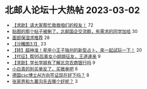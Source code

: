 # 北邮人论坛十大热帖 2023-03-02

- [【求助】请大家帮忙救救咱们的校友！](https://bbs.byr.cn/article/Talking/6380777) 72
- [贴图的那个帖子被删了，北邮国企交流群，有需求的同学加哈](https://bbs.byr.cn/article/WorkLife/1196874) 30
- [面部保湿求推荐](https://bbs.byr.cn/article/Health/230412) 28
- [【沙雕图3.1】](https://bbs.byr.cn/article/Picture/3337627) 23
- [【转】超神准！星座小王子独创的新型占卜、來一起試玩一下！](https://bbs.byr.cn/article/Constellations/326533) 20
- [【代征】帮95后美女小姐姐征友，王道速来](https://bbs.byr.cn/article/Friends/2037042) 9
- [【求助】学长学姐有了解北京农商银行吗](https://bbs.byr.cn/article/Job/2185983) 9
- [小白真的别买单反了，买微单吧](https://bbs.byr.cn/article/Photo/274806) 8
- [德国csc博士AI方向签证现在好下吗？](https://bbs.byr.cn/article/GoAbroad/391097) 8
- [张家界和九寨沟先去哪个好呢？](https://bbs.byr.cn/article/Travel/146597) 3


